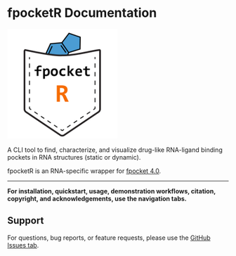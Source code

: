 # fpocketR Documentation

<img src="../images/fpocketR_logo.png" alt="fpocketR logo" width="250" height="250" />

A CLI tool to find, characterize, and visualize drug-like RNA-ligand binding pockets in RNA structures (static or dynamic).

fpocketR is an RNA-specific wrapper for [fpocket 4.0](https://github.com/Discngine/fpocket).

---

**For installation, quickstart, usage, demonstration workflows, citation, copyright, and acknowledgements, use the navigation tabs.**

## Support

For questions, bug reports, or feature requests, please use the [GitHub Issues tab](https://github.com/Weeks-UNC/fpocketR/issues).
